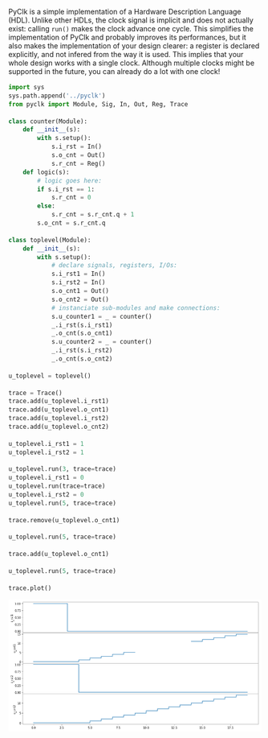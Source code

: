 PyClk is a simple implementation of a Hardware Description Language (HDL).
Unlike other HDLs, the clock signal is implicit and does not actually exist:
calling `run()` makes the clock advance one cycle. This simplifies the
implementation of PyClk and probably improves its performances, but it also
makes the implementation of your design clearer: a register is declared
explicitly, and not infered from the way it is used. This implies that your
whole design works with a single clock. Although multiple clocks might be
supported in the future, you can already do a lot with one clock!

```python
import sys
sys.path.append('../pyclk')
from pyclk import Module, Sig, In, Out, Reg, Trace

class counter(Module):
    def __init__(s):
        with s.setup():
            s.i_rst = In()
            s.o_cnt = Out()
            s.r_cnt = Reg()
    def logic(s):
        # logic goes here:
        if s.i_rst == 1:
            s.r_cnt = 0
        else:
            s.r_cnt = s.r_cnt.q + 1
        s.o_cnt = s.r_cnt.q

class toplevel(Module):
    def __init__(s):
        with s.setup():
            # declare signals, registers, I/Os:
            s.i_rst1 = In()
            s.i_rst2 = In()
            s.o_cnt1 = Out()
            s.o_cnt2 = Out()
            # instanciate sub-modules and make connections:
            s.u_counter1 = _ = counter()
            _.i_rst(s.i_rst1)
            _.o_cnt(s.o_cnt1)
            s.u_counter2 = _ = counter()
            _.i_rst(s.i_rst2)
            _.o_cnt(s.o_cnt2)

u_toplevel = toplevel()

trace = Trace()
trace.add(u_toplevel.i_rst1)
trace.add(u_toplevel.o_cnt1)
trace.add(u_toplevel.i_rst2)
trace.add(u_toplevel.o_cnt2)

u_toplevel.i_rst1 = 1
u_toplevel.i_rst2 = 1

u_toplevel.run(3, trace=trace)
u_toplevel.i_rst1 = 0
u_toplevel.run(trace=trace)
u_toplevel.i_rst2 = 0
u_toplevel.run(5, trace=trace)

trace.remove(u_toplevel.o_cnt1)

u_toplevel.run(5, trace=trace)

trace.add(u_toplevel.o_cnt1)

u_toplevel.run(5, trace=trace)

trace.plot()
```

![alt text](examples/example.png)
